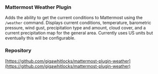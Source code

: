 ### Mattermost Weather Plugin

Adds the ability to get the current conditions to Mattermost using the `/weather` command. Displays current conditions, temperature, barometric pressure, wind gust, precipitation type and amount, cloud cover, and a current precipitation map for the general area. Currently uses US units but eventually this will be configurable.

### Repository

[https://github.com/gigawhitlocks/mattermost-plugin-weather](https://github.com/gigawhitlocks/mattermost-plugin-weather)
